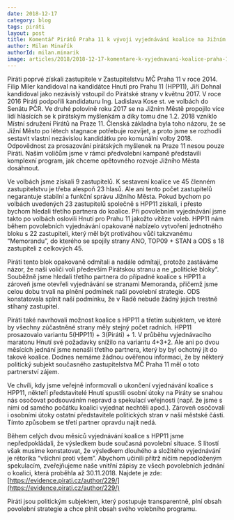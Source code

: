```yaml
---
date: 2018-12-17
category: blog
tags: piráti
layout: post
title: Komentář Pirátů Praha 11 k vývoji vyjednávání koalice na Jižním Městě
author: Milan Minařík
authorId: milan.minarik
image: articles/2018/2018-12-17-komentare-k-vyjednavani-koalice-praha-11.jpg
---
```


Piráti poprvé získali zastupitele v Zastupitelstvu MČ Praha 11 v roce 2014. Filip Miler kandidoval na kandidátce Hnutí pro Prahu 11 (HPP11), Jiří Dohnal kandidoval jako nezávislý vstoupil do Pirátské strany v květnu 2017. V roce 2016 Piráti podpořili kandidaturu Ing. Ladislava Kose st. ve volbách do Senátu PČR. Ve druhé polovině roku 2017 se na Jižním Městě propojilo více lidí hlásících se k pirátským myšlenkám a díky tomu dne 1.2. 2018 vzniklo Místní sdružení Pirátů na Praze 11. Členská základna byla toho názoru, že se Jižní Město po létech stagnace potřebuje rozvíjet, a proto jsme se rozhodli sestavit vlastní nezávislou kandidátku pro komunální volby 2018. Odpovědnost za prosazování pirátských myšlenek na Praze 11 nesou pouze Piráti. Našim voličům jsme v rámci předvolební kampaně představili komplexní program, jak chceme opětovného rozvoje Jižního Města dosáhnout.

Ve volbách jsme získali 9 zastupitelů. K sestavení koalice ve 45 členném zastupitelstvu je třeba alespoň 23 hlasů. Ale ani tento počet zastupitelů negarantuje stabilní a funkční správu Jižního Města. Pokud bychom po volbách uvedených 23 zastupitelů společně s HPP11 získali, i přesto bychom hledali třetího partnera do koalice. Při povolebním vyjednávání jsme takto po volbách oslovili Hnutí pro Prahu 11 jakožto vítěze voleb. HPP11 nám během povolebních vyjednávání opakovaně nabízelo vytvoření jednotného bloku s 22 zastupiteli, který měl být protiváhou vůči takzvanému “Memorandu”, do kterého se spojily strany ANO, TOP09 + STAN a ODS s 18 zastupiteli z celkových 45.

Piráti tento blok opakovaně odmítali a nadále odmítají, protože zastáváme názor, že naši voliči volí především Pirátskou stranu a ne „politické bloky“. Souběžně jsme hledali třetího partnera do případné koalice s HPP11 a zároveň jsme otevřeli vyjednávání se stranami Memoranda, přičemž jsme celou dobu trvali na plnění podmínek naší povolební strategie. ODS konstatovala splnit naší podmínku, že v Radě nebude žádný jejich trestně stíhaný zastupitel. 

Piráti také navrhovali možnost koalice s HPP11 a třetím subjektem, ve které by všechny zúčastněné strany měly stejný počet radních. HPP11 prosazovalo variantu 5(HPP11) + 3(Piráti) + 1. V průběhu vyjednávacího maratonu Hnutí své požadavky snížilo na variantu 4+3+2. Ale ani po dvou měsících jednání jsme nenašli třetího partnera, který by byl ochotný jít do takové koalice. Dodnes nemáme žádnou ověřenou informaci, že by některý politický subjekt současného zastupitelstva MČ Praha 11 měl o toto partnerství zájem.

Ve chvíli, kdy jsme veřejně informovali o ukončení vyjednávání koalice s HPP11, někteří představitelé Hnutí spustili osobní útoky na Piráty se snahou nás osočovat podsouváním nepravd a spekulací veřejnosti (např. že jsme s nimi od samého počátku koalici vyjednat nechtěli apod.). Zároveň osočovali i osobními útoky ostatní představitele politických stran v naší městské části. Tímto způsobem se třetí partner opravdu najít nedá. 

Během celých dvou měsíců vyjednávání koalice s HPP11 jsme nepředpokládali, že výsledkem bude současná povolební situace. S lítostí však musíme konstatovat, že výsledkem dlouhého a složitého vyjednávání je rétorika “všichni proti všem”. Abychom učinili přítrž ničím nepodloženým spekulacím, zveřejňujeme naše vnitřní zápisy ze všech povolebních jednání o koalici, která proběhla až 30.11.2018. Najdete je zde: 
[https://evidence.pirati.cz/author/229/](https://evidence.pirati.cz/author/229/)

Piráti jsou politickým subjektem, který postupuje transparentně, plní obsah povolební strategie a chce plnit obsah svého volebního programu.